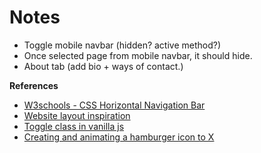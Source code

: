 # Notes

- Toggle mobile navbar (hidden? active method?)
- Once selected page from mobile navbar, it should hide. 
- About tab (add bio + ways of contact.)

**References**
- [W3schools - CSS Horizontal Navigation Bar](https://www.w3schools.com/css/css_navbar_horizontal.asp)
- [Website layout inspiration](https://resilientwebdesign.com/)
- [Toggle class in vanilla js](https://ryfarlane.com/article/toggle-class-vanilla-javascript)
- [Creating and animating a hamburger icon to X](https://ryfarlane.com/article/animated-hamburger-menu-icon-to-x-close-icon-css)
